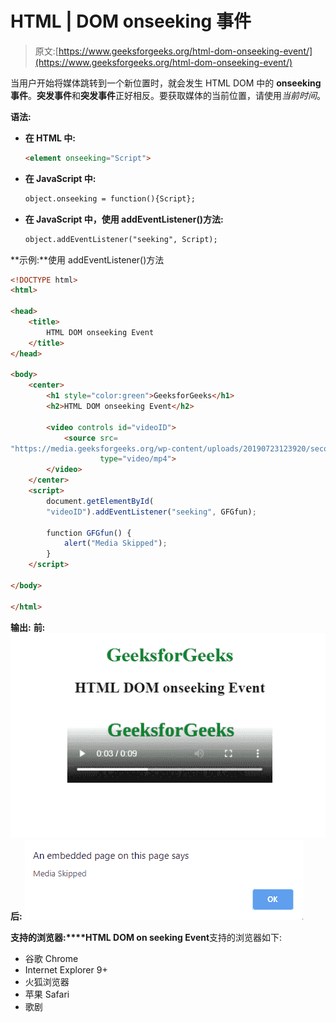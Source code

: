 # HTML | DOM onseeking 事件

> 原文:[https://www.geeksforgeeks.org/html-dom-onseeking-event/](https://www.geeksforgeeks.org/html-dom-onseeking-event/)

当用户开始将媒体跳转到一个新位置时，就会发生 HTML DOM 中的 **onseeking 事件**。**突发事件**和**突发事件**正好相反。要获取媒体的当前位置，请使用*当前时间*。

**语法:**

*   **在 HTML 中:**

    ```html
    <element onseeking="Script">
    ```

*   **在 JavaScript 中:**

    ```html
    object.onseeking = function(){Script};
    ```

*   **在 JavaScript 中，使用 addEventListener()方法:**

    ```html
    object.addEventListener("seeking", Script);
    ```

**示例:**使用 addEventListener()方法

```html
<!DOCTYPE html>
<html>

<head>
    <title>
        HTML DOM onseeking Event
    </title>
</head>

<body>
    <center>
        <h1 style="color:green">GeeksforGeeks</h1>
        <h2>HTML DOM onseeking Event</h2>

        <video controls id="videoID">
            <source src=
"https://media.geeksforgeeks.org/wp-content/uploads/20190723123920/secondneon.mp4"
                    type="video/mp4">
        </video>
    </center>
    <script>
        document.getElementById(
        "videoID").addEventListener("seeking", GFGfun);

        function GFGfun() {
            alert("Media Skipped");
        }
    </script>

</body>

</html>
```

**输出:**
**前:**
![](img/826d3d63eda67b6db11afcd1e06f211f.png)
**后:**
![](img/f9b8876e949d6a1bc5c61fdec0d156f9.png)

**支持的浏览器:****HTML DOM on seeking Event**支持的浏览器如下:

*   谷歌 Chrome
*   Internet Explorer 9+
*   火狐浏览器
*   苹果 Safari
*   歌剧